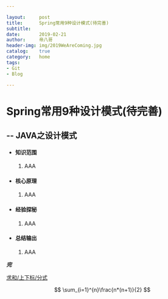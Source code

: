 ```yaml
---

layout:     post        
title:      Spring常用9种设计模式(待完善)
subtitle:           
date:       2019-02-21    
author:     帝八哥  
header-img: img/2019WeAreComing.jpg    
catalog:    true        
category:   home        
tags:       
- Git
- Blog   

---
```


# Spring常用9种设计模式(待完善)

## -- JAVA之设计模式




- #### **知识范围**

  1. AAA  

- #### **核心原理**

  1. AAA  

- #### **经验探秘**

  1. AAA  

- #### **总结输出**

  1. AAA  

**_完_**































































[求和/上下标/分式](https://blog.csdn.net/qq_33745102/article/details/81226924)

$$
\sum_{i=1}^{n}\frac{n*(n+1)}{2}
$$
































